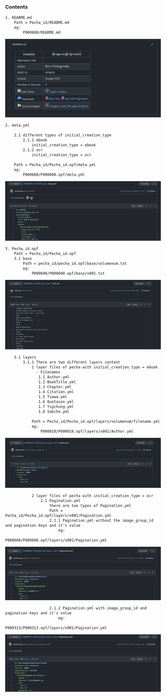 ### Contents
    1. README.md
        Path = Pecha_id/README.md
        eg: 
            P000600/README.md
            
![](https://raw.githubusercontent.com/ta4tsering/Openpecha-Readme/main/images/Readme.png)

    2. meta.yml
        
        2.1 different types of initial_creation_type
            2.1.1 ebook
                initial_creation_type = ebook
            2.1.2 ocr
                initial_creation_type = ocr
                
        Path = Pecha_id/Pecha_id.opf/meta.yml
        eg: 
            P000600/P000600.opf/meta.yml
            
![](https://raw.githubusercontent.com/ta4tsering/Openpecha-Readme/main/images/meta.png)


    3. Pecha_id.opf
        Path = Pecha_id/Pecha_id.opf
        3.1 base
            Path = pecha_id/pecha_id.opf/base/volumenum.txt
            eg: 
                P000600/P000600.opf/base/v001.txt
            
![](https://raw.githubusercontent.com/ta4tsering/Openpecha-Readme/main/images/base.png)
                
        3.1 layers
            3.1.1 There are two different layers content
                1 layer files of pecha with initial_creation_type = ebook
                  - Filenames
                   1.1 Author.yml
                   1.2 BookTitle.yml
                   1.3 Chapter.yml
                   1.4 Citation.yml
                   1.5 Tsawa.yml
                   1.6 Quotaion.yml
                   1.7 Yigchung.yml
                   1.8 Sabche.yml

                Path = Pecha_id/Pecha_id.opf/layers/volumenum/filename.yml
                eg: 
                    P000010/P000010.opf/layers/v001/Author.yml
                
![](https://raw.githubusercontent.com/ta4tsering/Openpecha-Readme/main/images/ebook_layers.png)
                
                2 layer files of pecha with initial_creation_type = ocr 
                    2.1 Pagination.yml
                        there are two types of Pagination.yml
                        Path = Pecha_id/Pecha_id.opf/layers/v001/Pagination.yml
                        2.1.1 Pagination.yml without the image_group_id and pagination keys and it's value
                            eg:
                                P000600/P000600.opf/layers/v001/Pagination.yml
                                
![](https://raw.githubusercontent.com/ta4tsering/Openpecha-Readme/main/images/pg_no_pg.png)
                       
                        2.1.2 Pagination.yml with image_group_id and pagination keys and it's value
                            eg:
                                P000313/P000313.opf/layers/v001/Pagination.yml
                                
![](https://raw.githubusercontent.com/ta4tsering/Openpecha-Readme/main/images/pg_with_pg.png)
                        
                        
                        

                            
